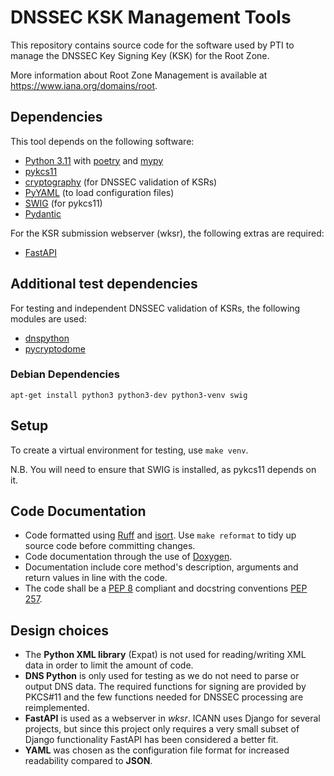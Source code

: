 # DNSSEC KSK Management Tools

This repository contains source code for the software used by PTI to manage
the DNSSEC Key Signing Key (KSK) for the Root Zone.

More information about Root Zone Management is available at
https://www.iana.org/domains/root.


## Dependencies

This tool depends on the following software:

- [Python 3.11](https://www.python.org/) with [poetry](https://python-poetry.org/) and [mypy](http://mypy-lang.org/)
- [pykcs11](https://github.com/LudovicRousseau/PyKCS11)
- [cryptography](https://cryptography.io/) (for DNSSEC validation of KSRs)
- [PyYAML](https://pyyaml.org/) (to load configuration files)
- [SWIG](http://www.swig.org/) (for pykcs11)
- [Pydantic](https://pydantic.dev/)

For the KSR submission webserver (wksr), the following extras are required:

- [FastAPI](https://fastapi.tiangolo.com)

## Additional test dependencies

For testing and independent DNSSEC validation of KSRs, the following modules are used:

- [dnspython](http://www.dnspython.org/)
- [pycryptodome](https://pycryptodome.readthedocs.io/)

### Debian Dependencies

    apt-get install python3 python3-dev python3-venv swig


## Setup

To create a virtual environment for testing, use `make venv`.

N.B. You will need to ensure that SWIG is installed, as pykcs11 depends on it.


## Code Documentation

- Code formatted using [Ruff](https://docs.astral.sh/ruff/) and [isort](https://github.com/timothycrosley/isort). Use `make reformat` to tidy up source code before committing changes.
- Code documentation through the use of [Doxygen](http://www.doxygen.nl/).
- Documentation include core method's description, arguments and return values in line with the code.
- The code shall be a [PEP 8](https://www.python.org/dev/peps/pep-0008/) compliant and docstring conventions [PEP 257](https://www.python.org/dev/peps/pep-0257/).


## Design choices

- The **Python XML library** (Expat) is not used for reading/writing XML data in order to limit the amount of code.
- **DNS Python** is only used for testing as we do not need to parse or output DNS data. The required functions for signing are provided by PKCS#11 and the few functions needed for DNSSEC processing are reimplemented.
- **FastAPI** is used as a webserver in _wksr_. ICANN uses Django for several projects, but since this project only requires a very small subset of Django functionality FastAPI has been considered a better fit. 
- **YAML** was chosen as the configuration file format for increased readability compared to **JSON**.
